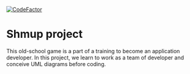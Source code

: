[![CodeFactor](https://www.codefactor.io/repository/github/pierrecaby/cda-20285-avion-cyberpik/badge?s=79b703ae08ca18de56087008db91d112fe4ffc8e)](https://www.codefactor.io/repository/github/pierrecaby/cda-20285-avion-cyberpik)

# Shmup project

This old-school game is a part of a training to become an application developer. In this project, we learn to work as a team of developer and conceive UML diagrams before coding.